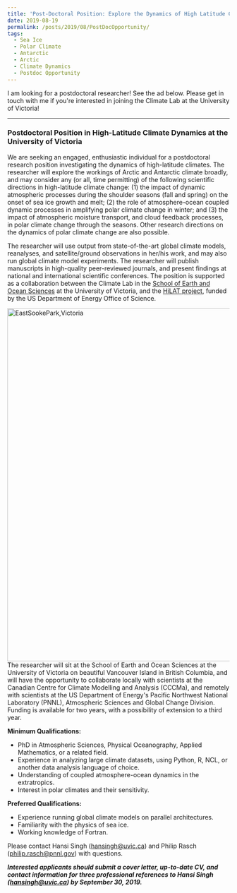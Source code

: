 ```yaml
---
title: 'Post-Doctoral Position: Explore the Dynamics of High Latitude Climates with us!'
date: 2019-08-19
permalink: /posts/2019/08/PostDocOpportunity/
tags:
  - Sea Ice
  - Polar Climate
  - Antarctic
  - Arctic
  - Climate Dynamics
  - Postdoc Opportunity
---
```


I am looking for a postdoctoral researcher!  See the ad below.  Please get in touch with me if you're interested in joining the Climate Lab at the University of Victoria!

---

### Postdoctoral Position in High-Latitude Climate Dynamics at the University of Victoria

We are seeking an engaged, enthusiastic individual for a postdoctoral research position investigating the dynamics of high-latitude climates.  The researcher will explore the workings of Arctic and Antarctic climate broadly, and may consider any (or all, time permitting) of the following scientific directions in high-latitude climate change:  (1) the impact of dynamic atmospheric processes during the shoulder seasons (fall and spring) on the onset of sea ice growth and melt; (2) the role of atmosphere-ocean coupled dynamic processes in amplifying polar climate change in winter; and (3) the impact of atmospheric moisture transport, and cloud feedback processes, in polar climate change through the seasons.  Other research directions on the dynamics of polar climate change are also possible.  

The researcher will use output from state-of-the-art global climate models, reanalyses, and satellite/ground observations in her/his work, and may also run global climate model experiments.  The researcher will publish manuscripts in high-quality peer-reviewed journals, and present findings at national and international scientific conferences.  The position is supported as a collaboration between the Climate Lab in the [School of Earth and Ocean Sciences](https://www.uvic.ca/science/seos/) at the University of Victoria, and the [HiLAT project](https://www.hilat.org), funded by the US Department of Energy Office of Science.  

<img src="https://hansialice.github.io/images/EastSookePark.jpg" alt="EastSookePark,Victoria" width="800"/>
The researcher will sit at the School of Earth and Ocean Sciences at the University of Victoria on beautiful Vancouver Island in British Columbia, and will have the opportunity to collaborate locally with scientists at the Canadian Centre for Climate Modelling and Analysis (CCCMa), and remotely with scientists at the US Department of Energy's Pacific Northwest National Laboratory (PNNL), Atmospheric Sciences and Global Change Division.  Funding is available for two years, with a possibility of extension to a third year.    


**Minimum Qualifications:**
* PhD in Atmospheric Sciences, Physical Oceanography, Applied Mathematics, or a related field.
* Experience in analyzing large climate datasets, using Python, R, NCL, or another data analysis language of choice.
* Understanding of coupled atmosphere-ocean dynamics in the extratropics.
* Interest in polar climates and their sensitivity.

**Preferred Qualifications:**
* Experience running global climate models on parallel architectures.
* Familiarity with the physics of sea ice.
* Working knowledge of Fortran.  

Please contact Hansi Singh (hansingh@uvic.ca) and Philip Rasch (philip.rasch@pnnl.gov) with questions.  

***Interested applicants should submit a cover letter, up-to-date CV, and contact information for three professional references to Hansi Singh (hansingh@uvic.ca) by September 30, 2019.***
